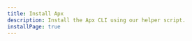 ```yaml
---
title: Install Apx
description: Install the Apx CLI using our helper script.
installPage: true
---
```


